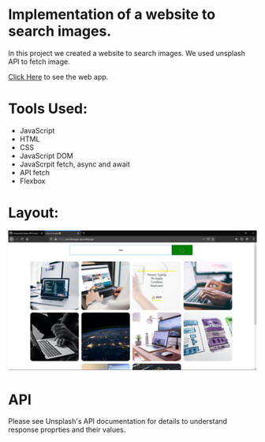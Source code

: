# Implementation of a website to search images.

In this project we created a website to search images. We used unsplash API to fetch image.

[Click Here](https://searchimages-api.netlify.app/) to see the web app.

# Tools Used:

* JavaScript
* HTML
* CSS
* JavaScript DOM
* JavaScrpit fetch, async and await
* API fetch
* Flexbox


# Layout:
![layout](https://github.com/1sh1vam/ImageSearchApp-API/blob/main/images/Screenshot%20(73).png)

# API

Please see Unsplash's API documentation for details to understand response proprties and their values.
